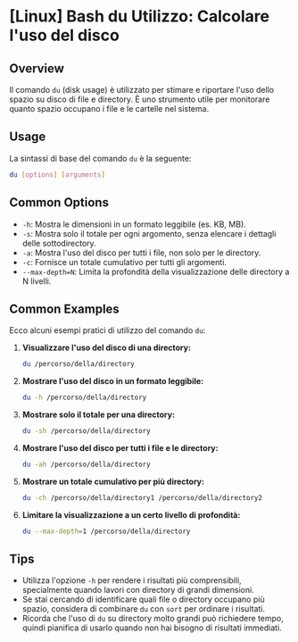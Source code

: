 # [Linux] Bash du Utilizzo: Calcolare l'uso del disco

## Overview
Il comando `du` (disk usage) è utilizzato per stimare e riportare l'uso dello spazio su disco di file e directory. È uno strumento utile per monitorare quanto spazio occupano i file e le cartelle nel sistema.

## Usage
La sintassi di base del comando `du` è la seguente:

```bash
du [options] [arguments]
```

## Common Options
- `-h`: Mostra le dimensioni in un formato leggibile (es. KB, MB).
- `-s`: Mostra solo il totale per ogni argomento, senza elencare i dettagli delle sottodirectory.
- `-a`: Mostra l'uso del disco per tutti i file, non solo per le directory.
- `-c`: Fornisce un totale cumulativo per tutti gli argomenti.
- `--max-depth=N`: Limita la profondità della visualizzazione delle directory a N livelli.

## Common Examples
Ecco alcuni esempi pratici di utilizzo del comando `du`:

1. **Visualizzare l'uso del disco di una directory:**
   ```bash
   du /percorso/della/directory
   ```

2. **Mostrare l'uso del disco in un formato leggibile:**
   ```bash
   du -h /percorso/della/directory
   ```

3. **Mostrare solo il totale per una directory:**
   ```bash
   du -sh /percorso/della/directory
   ```

4. **Mostrare l'uso del disco per tutti i file e le directory:**
   ```bash
   du -ah /percorso/della/directory
   ```

5. **Mostrare un totale cumulativo per più directory:**
   ```bash
   du -ch /percorso/della/directory1 /percorso/della/directory2
   ```

6. **Limitare la visualizzazione a un certo livello di profondità:**
   ```bash
   du --max-depth=1 /percorso/della/directory
   ```

## Tips
- Utilizza l'opzione `-h` per rendere i risultati più comprensibili, specialmente quando lavori con directory di grandi dimensioni.
- Se stai cercando di identificare quali file o directory occupano più spazio, considera di combinare `du` con `sort` per ordinare i risultati.
- Ricorda che l'uso di `du` su directory molto grandi può richiedere tempo, quindi pianifica di usarlo quando non hai bisogno di risultati immediati.
